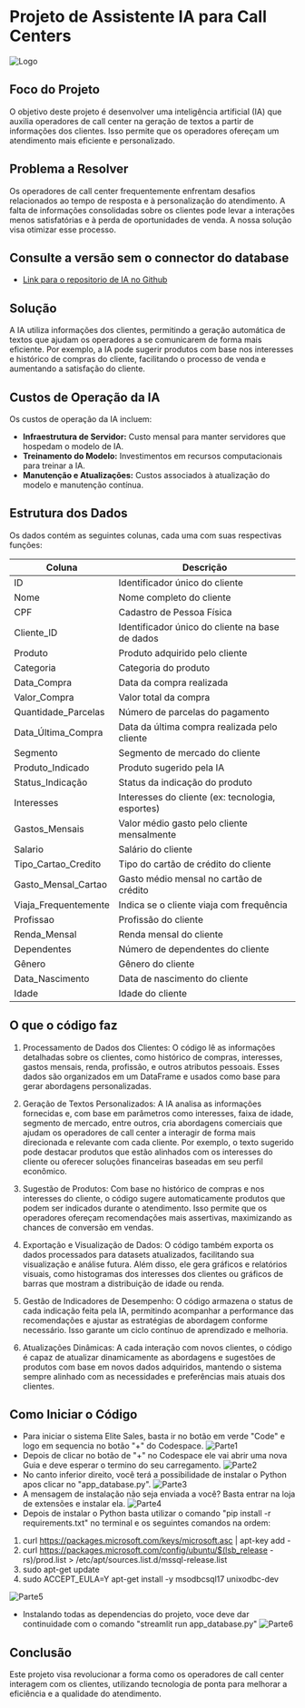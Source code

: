 # Projeto de Assistente IA para Call Centers
![Logo](https://cdn.discordapp.com/attachments/1292610820416475189/1300187723734192220/image-removebg-preview.png?ex=671fedad&is=671e9c2d&hm=0629e4e4ef73f71a6f03f8335fd4489a29f8b6bb14cc8bef3be01211271de0a9&)

## Foco do Projeto
O objetivo deste projeto é desenvolver uma inteligência artificial (IA) que auxilia operadores de call center na geração de textos a partir de informações dos clientes. Isso permite que os operadores ofereçam um atendimento mais eficiente e personalizado.

## Problema a Resolver
Os operadores de call center frequentemente enfrentam desafios relacionados ao tempo de resposta e à personalização do atendimento. A falta de informações consolidadas sobre os clientes pode levar a interações menos satisfatórias e à perda de oportunidades de venda. A nossa solução visa otimizar esse processo.

## Consulte a versão sem o connector do database

 - [Link para o repositorio de IA no Github](https://github.com/gabrielmendesoficial/cgeniusIA)

## Solução
A IA utiliza informações dos clientes, permitindo a geração automática de textos que ajudam os operadores a se comunicarem de forma mais eficiente. Por exemplo, a IA pode sugerir produtos com base nos interesses e histórico de compras do cliente, facilitando o processo de venda e aumentando a satisfação do cliente.

## Custos de Operação da IA
Os custos de operação da IA incluem:

- **Infraestrutura de Servidor:** Custo mensal para manter servidores que hospedam o modelo de IA.
- **Treinamento do Modelo:** Investimentos em recursos computacionais para treinar a IA.
- **Manutenção e Atualizações:** Custos associados à atualização do modelo e manutenção contínua.

## Estrutura dos Dados
Os dados contém as seguintes colunas, cada uma com suas respectivas funções:

| Coluna                   | Descrição |
|--------------------------|-----------|
| ID                       | Identificador único do cliente |
| Nome                     | Nome completo do cliente |
| CPF                      | Cadastro de Pessoa Física |
| Cliente_ID               | Identificador único do cliente na base de dados |
| Produto                  | Produto adquirido pelo cliente |
| Categoria                | Categoria do produto |
| Data_Compra              | Data da compra realizada |
| Valor_Compra             | Valor total da compra |
| Quantidade_Parcelas      | Número de parcelas do pagamento |
| Data_Última_Compra       | Data da última compra realizada pelo cliente |
| Segmento                 | Segmento de mercado do cliente |
| Produto_Indicado         | Produto sugerido pela IA |
| Status_Indicação         | Status da indicação do produto |
| Interesses               | Interesses do cliente (ex: tecnologia, esportes) |
| Gastos_Mensais           | Valor médio gasto pelo cliente mensalmente |
| Salario                  | Salário do cliente |
| Tipo_Cartao_Credito     | Tipo do cartão de crédito do cliente |
| Gasto_Mensal_Cartao     | Gasto médio mensal no cartão de crédito |
| Viaja_Frequentemente     | Indica se o cliente viaja com frequência |
| Profissao                | Profissão do cliente |
| Renda_Mensal             | Renda mensal do cliente |
| Dependentes              | Número de dependentes do cliente |
| Gênero                   | Gênero do cliente |
| Data_Nascimento          | Data de nascimento do cliente |
| Idade                    | Idade do cliente |

## O que o código faz

1. Processamento de Dados dos Clientes: O código lê as informações detalhadas sobre os clientes, como histórico de compras, interesses, gastos mensais, renda, profissão, e outros atributos pessoais. Esses dados são organizados em um DataFrame e usados como base para gerar abordagens personalizadas.

2. Geração de Textos Personalizados: A IA analisa as informações fornecidas e, com base em parâmetros como interesses, faixa de idade, segmento de mercado, entre outros, cria abordagens comerciais que ajudam os operadores de call center a interagir de forma mais direcionada e relevante com cada cliente. Por exemplo, o texto sugerido pode destacar produtos que estão alinhados com os interesses do cliente ou oferecer soluções financeiras baseadas em seu perfil econômico.

3. Sugestão de Produtos: Com base no histórico de compras e nos interesses do cliente, o código sugere automaticamente produtos que podem ser indicados durante o atendimento. Isso permite que os operadores ofereçam recomendações mais assertivas, maximizando as chances de conversão em vendas.

4. Exportação e Visualização de Dados: O código também exporta os dados processados para datasets atualizados, facilitando sua visualização e análise futura. Além disso, ele gera gráficos e relatórios visuais, como histogramas dos interesses dos clientes ou gráficos de barras que mostram a distribuição de idade ou renda.

5. Gestão de Indicadores de Desempenho: O código armazena o status de cada indicação feita pela IA, permitindo acompanhar a performance das recomendações e ajustar as estratégias de abordagem conforme necessário. Isso garante um ciclo contínuo de aprendizado e melhoria.

6. Atualizações Dinâmicas: A cada interação com novos clientes, o código é capaz de atualizar dinamicamente as abordagens e sugestões de produtos com base em novos dados adquiridos, mantendo o sistema sempre alinhado com as necessidades e preferências mais atuais dos clientes.

## Como Iniciar o Código
- Para iniciar o sistema Elite Sales, basta ir no botão em verde "Code" e logo em sequencia no botão "+" do Codespace.
![Parte1](https://i.imgur.com/BZJbEtI.png)
- Depois de clicar no botão de "+" no Codespace ele vai abrir uma nova Guia e deve esperar o termino do seu carregamento.
![Parte2](https://i.imgur.com/RRDUyi9.png)
- No canto inferior direito, você terá a possibilidade de instalar o Python apos clicar no "app_database.py".
![Parte3](https://i.imgur.com/tydqkXD.png)
- A mensagem de instalação não seja enviada a você? Basta entrar na loja de extensões e instalar ela. 
![Parte4](https://i.imgur.com/0RjS5ji.png)
- Depois de instalar o Python basta utilizar o comando "pip install -r requirements.txt" no terminal e os seguintes comandos na ordem:

1. curl https://packages.microsoft.com/keys/microsoft.asc | apt-key add -
2. curl https://packages.microsoft.com/config/ubuntu/$(lsb_release -rs)/prod.list > /etc/apt/sources.list.d/mssql-release.list
3. sudo apt-get update
4. sudo ACCEPT_EULA=Y apt-get install -y msodbcsql17 unixodbc-dev

![Parte5](https://i.imgur.com/5Hwb4CY.png)
- Instalando todas as dependencias do projeto, voce deve dar continuidade com o comando "streamlit run app_database.py"
![Parte6](https://i.imgur.com/wB9hUQQ.png)


## Conclusão
Este projeto visa revolucionar a forma como os operadores de call center interagem com os clientes, utilizando tecnologia de ponta para melhorar a eficiência e a qualidade do atendimento.
